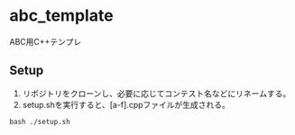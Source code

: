 # abc_template
ABC用C++テンプレ

## Setup

1. リポジトリをクローンし、必要に応じてコンテスト名などにリネームする。
1. setup.shを実行すると、[a-f].cppファイルが生成される。

```
bash ./setup.sh
```
